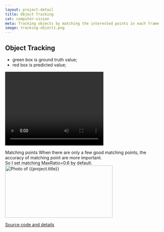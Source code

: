 ```yaml
---
layout: project-detail
title: Object Tracking
cat: computer-vision
meta: Tracking objects by matching the interested points in each frame.
image: tracking-object1.png
---
```

## Object Tracking
* green box is ground truth value;
* red box is predicted value;

<video width="320" height="240" controls="controls">
  <source src="{{site.baseurl}}/video/obj-tracking.mp4" type="video/mp4" />
</video>


Matching points 
When there are only a few good matching points, the accuracy of matching point are more important.<br>
So I set matching MaxRatio=0.6 by default.<br>
<img src="{{site.baseurl}}/img/projects/tracking-object2.png" alt="Photo of {{project.title}}" width="350" height="170">

[Source code and details](https://github.com/kaili37575/object-tracking/)